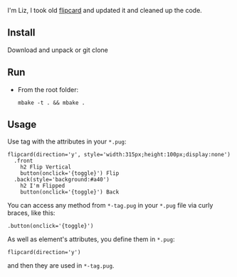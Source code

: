I'm Liz, I took old [flipcard](https://github.com/crisward/riot-flipcard) and updated it and cleaned up the code.

## Install

Download and unpack or git clone

## Run

* From the root folder:
  ```
  mbake -t . && mbake .
  ```

## Usage

Use tag with the attributes in your `*.pug`:

```pug
flipcard(direction='y', style='width:315px;height:100px;display:none')
  .front
    h2 Flip Vertical
    button(onclick='{toggle}') Flip
  .back(style='background:#a40')
    h2 I'm Flipped
    button(onclick='{toggle}') Back
```

You can access any method from `*-tag.pug` in your `*.pug` file via curly braces, like this:

```pug
.button(onclick='{toggle}')
```

As well as element's attributes, you define them in `*.pug`:

```pug
flipcard(direction='y')
```
and then they are used in `*-tag.pug`.